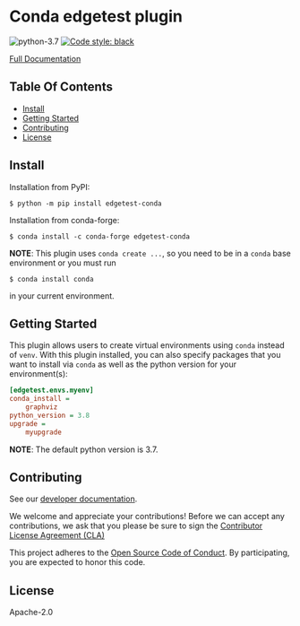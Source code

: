 # Conda edgetest plugin

![python-3.7](https://img.shields.io/badge/python-3.7-green.svg)
[![Code style: black](https://img.shields.io/badge/code%20style-black-000000.svg)](https://github.com/ambv/black)

[Full Documentation](https://capitalone.github.io/edgetest-conda/)

Table Of Contents
-----------------

- [Install](#install)
- [Getting Started](#getting-started)
- [Contributing](#contributing)
- [License](#license)

Install
-------

Installation from PyPI:

```console
$ python -m pip install edgetest-conda
```

Installation from conda-forge:

```console
$ conda install -c conda-forge edgetest-conda
```



**NOTE**: This plugin uses ``conda create ...``, so you need to be in a ``conda`` base environment
or you must run

```console
$ conda install conda
```

in your current environment.

Getting Started
---------------

This plugin allows users to create virtual environments using ``conda`` instead of ``venv``.
With this plugin installed, you can also specify packages that you want to install via ``conda``
as well as the python version for your environment(s):

```ini
[edgetest.envs.myenv]
conda_install =
    graphviz
python_version = 3.8
upgrade =
    myupgrade
```

**NOTE**: The default python version is 3.7.


Contributing
------------

See our [developer documentation](https://capitalone.github.io/edgetest-conda/developer.html).

We welcome and appreciate your contributions! Before we can accept any contributions, we ask that you please be sure to
sign the [Contributor License Agreement (CLA)](https://cla-assistant.io/capitalone/edgetest-conda)

This project adheres to the [Open Source Code of Conduct](https://developer.capitalone.com/resources/code-of-conduct/).
By participating, you are expected to honor this code.

License
-------

Apache-2.0
